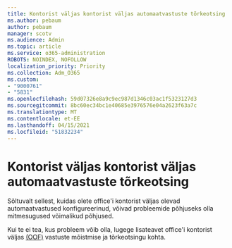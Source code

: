 ```yaml
---
title: Kontorist väljas kontorist väljas automaatvastuste tõrkeotsing
ms.author: pebaum
author: pebaum
manager: scotv
ms.audience: Admin
ms.topic: article
ms.service: o365-administration
ROBOTS: NOINDEX, NOFOLLOW
localization_priority: Priority
ms.collection: Adm_O365
ms.custom:
- "9000761"
- "5831"
ms.openlocfilehash: 59d07326e8a9c9ec987d1346c03ac1f5323127d3
ms.sourcegitcommit: 8bc60ec34bc1e40685e3976576e04a2623f63a7c
ms.translationtype: MT
ms.contentlocale: et-EE
ms.lasthandoff: 04/15/2021
ms.locfileid: "51832234"
---
```

# <a name="troubleshooting-out-of-office-automatic-replies"></a>Kontorist väljas kontorist väljas automaatvastuste tõrkeotsing

Sõltuvalt sellest, kuidas olete office'i kontorist väljas olevad automaatvastused konfigureerinud, võivad probleemide põhjuseks olla mitmesugused võimalikud põhjused.

Kui te ei tea, kus probleem võib olla, lugege lisateavet office'i kontorist väljas [(OOF)](https://techcommunity.microsoft.com/t5/exchange-team-blog/understanding-and-troubleshooting-out-of-office-oof-replies/ba-p/1411972) vastuste mõistmise ja tõrkeotsingu kohta.
